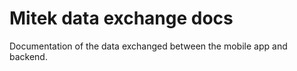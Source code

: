 # Mitek data exchange docs

Documentation of the data exchanged between the mobile app and backend.
